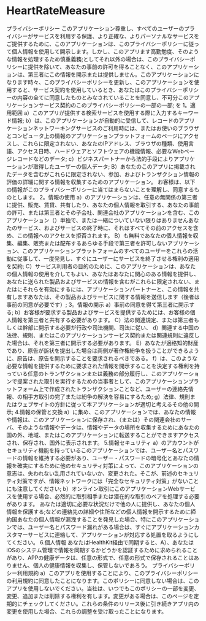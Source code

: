 # HeartRateMeasure
プライバシーポリシー
このアプリケーション尊重し、すべてのユーザーのプライバシーがサービスを利用する保護、より正確な、よりパーソナルなサービスをご提供するために、このアプリケーションは、このプライバシーポリシーに従って個人情報を使用して開示します。しかし、このアプリます高勤勉度、そのような情報を処理するため慎重義務;としてそれ以外の場合は、このプライバシーポリシーに提供を除いて、あなたの事前の許可を得ることなく、このアプリケーションは、第三者にこの情報を開示または提供しません。このアプリケーションになります時々、このプライバシーポリシーを更新し、このアプリケーションを使用すると、サービス契約を使用しているとき、あなたはこのプライバシーポリシーの内容の全てに同意したものとみなされていることを同意し、不可分このアプリケーションサービス契約のこのプライバシーポリシーの一部の一部; を 1。適用範囲 a）このアプリが提供する検索サービスを使用する際に入力するキーワード情報; b）は、このアプリケーションが自動的に受信して、レコードのアプリケーションネットワーキングサービスのご利用時には、またはお使いのブラウザとコンピュータ上の情報のアプリケーションプラットフォームのページにアクセスし、これらに限定されない、あなたのIPアドレス、ブラウザの種類、使用言語、アクセス日時、ハードウェアとソフトウェアの機能情報、必要なWebページレコードなどのデータ; c）ビジネスパートナーから法的手段によりアプリケーションが取得したユーザーの個人データ; B）あなたのこのアプリに掲載されたデータを含むがこれらに限定されない、参加、およびトランザクション情報の評価の詳細に関する情報を収集するためのアプリケーション。 お客様は、以下の情報がこのプライバシーポリシーに当てはまらないことを理解し、同意するものとします。 2。情報の使用 a）のアプリケーションは、任意の無関係の第三者に提供、販売、賃貸、共有したり、あなたの個人情報を取引する、あなたの事前の許可、または第三者とその子会社、関連会社のアプリケーションを含む、このアプリケーション（）単独で、または一緒についていない限りはありませんあなたのサービス、およびサービスの終了時に、それはすべてその前のアクセスを含め、この情報へのアクセスを拒否されます。 B）も無料であなたの個人情報を収集、編集、販売または配布するあらゆる手段で第三者を許可しないアプリケーション、このアプリケーションプラットフォームのすべてのユーザーをこれらの活動に従事して、一度発見し、すぐにユーザーにサービスを終了させる権利の適用を契約; C）サービス利用者の目的のために、このアプリケーションは、あなたの個人情報の使用を介してもよい、あなたはあなたに関心のある情報を提供し、あなたに送られた製品およびサービスの情報を含むがこれらに限定されない、またはにそれらを有効にするには、アプリケーションパートナーと、この情報を共有しますあなたは、その製品およびサービスに関する情報を送信します（後者は事前の同意が必要です）; 3。情報の開示 a）事前の同意を得て第三者に開示する; b）お客様が要求する製品およびサービスを提供するためには、お客様の個人情報を第三者と共有する必要があります。 C）法の関連規定、または第三者もしくは幹部に開示する必要が行政や司法機関、司法に従い、 d）関連する中国の法律、規則、またはこのアプリケーションサービス契約または関連規則に違反した場合は、それを第三者に開示する必要があります。 E）あなたが適格知的財産であり、原告が訴状を提出した場合は両側が著作権紛争を扱うことができるように、原告は、原告を開示することを要求されるべきである。 f）は、このような必要な情報を提供するために要求された情報を開示することを決定する権利を持っている任意のトランザクションまたは義務の部分履行し、このアプリケーションで提案された取引を実行するための当事者として、このアプリケーションプラットフォーム上で作成されたトランザクションことなど、ユーザーの連絡先情報、の相手方取引の完了または紛争の解決を容易にするため; g）法律、規則またはウェブサイトの方針に従って本アプリケーションが適切と考えるその他の開示; 4.情報の保管と交換 a）に集め、このアプリケーションでは、あなたの情報や情報は、このアプリケーションに保存され、（または）その関連会社のサーバ、そのような情報やデータは、情報やデータの場所を収集するためにあなたの国の外、地域、またはこのアプリケーションに転送することができますアクセスされ、保存され、国外に表示されます。 5.情報セキュリティ a）のアカウントがセキュリティ機能を持っているこのアプリケーションでは、ユーザー名とパスワードの情報を維持する必要があり、ユーザー・パスワードの暗号化とあなたの情報を確実にするために他のセキュリティ対策によって、このアプリケーションの意志は、失われない乱用されていないか、変更された。そこが、前述のセキュリティ対策ですが、情報ネットワークには「完全なセキュリティ対策」がないことにも注意してください; b）オンライン取引にこのアプリケーションWebサービスを使用する場合、必然的に取引相手または潜在的な取引のペアを処理する必要があります。 あなたは適切に必要な状況だけで他の人に提供し、あなたの個人情報を保護する;などの連絡先の詳細や住所などの個人情報を開示するために締約国あなたの個人情報が漏洩することを発見した場合、特にこのアプリケーションでは、ユーザー名とパスワード漏れがある場合は、すぐにアプリケーションカスタマーサービスに連絡して、アプリケーションが対応する処置を取るようにしてください。 6.個人情報 あなたはHealthKit経由で同期すると、A）、あなたはiOSのシステム管理で情報を同期するかどうかを認証するために求められることがあり、APPの健康データは、任意の形式で、任意の形式で保存されることはありません、個人の健康情報を収集し、保管しないであろう。 プライバシーポリシー利用規約 a）このアプリを使用することにより、このプライバシーポリシーの利用規約に同意したことになります。このポリシーに同意しない場合は、このアプリを使用しないでください。当社は、いつでもこのポリシーの一部を変更、変更、追加または削除する権利を有します。変更がある場合は、このページを定期的にチェックしてください。これらの条件のリリース後に引き続きアプリ内の変更を使用した場合、これらの調整を受け取ったことになります。
